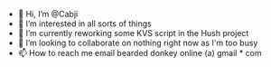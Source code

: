 - 👋 Hi, I’m @Cabji
- 👀 I’m interested in all sorts of things
- 🌱 I’m currently reworking some KVS script in the Hush project
- 💞️ I’m looking to collaborate on nothing right now as I'm too busy
- 📫 How to reach me email bearded donkey online (a) gmail * com

<!---
Cabji/Cabji is a ✨ special ✨ repository because its `README.md` (this file) appears on your GitHub profile.
You can click the Preview link to take a look at your changes.
--->
